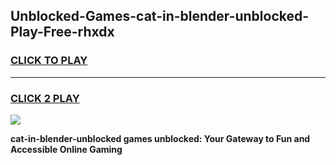 
## Unblocked-Games-cat-in-blender-unblocked-Play-Free-rhxdx
<h3>
<a href="https://premium76.site?title=cat-in-blender-unblocked&ref=12A">CLICK TO PLAY</a></h3>
<hr>

<h3>
<a href="https://premium76.site?title=cat-in-blender-unblocked&ref=12A">CLICK 2 PLAY</a>
  
</h3>

<a href="https://premium76.site?title=cat-in-blender-unblocked&ref=12A"><img src="https://clearcache.store/games.png"></a>


**cat-in-blender-unblocked games unblocked: Your Gateway to Fun and Accessible Online Gaming**
